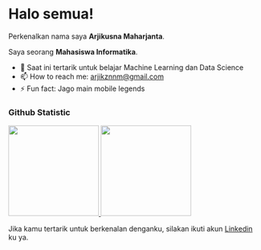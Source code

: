 # Halo semua! 

Perkenalkan nama saya **Arjikusna Maharjanta**.<br>

Saya seorang **Mahasiswa Informatika**.<br>

- 🌱 Saat ini tertarik untuk belajar Machine Learning dan Data Science
- 📫 How to reach me: arjikznnm@gmail.com
- ⚡ Fun fact: Jago main mobile legends

### Github Statistic
<p align="left">
<a href="https://github.com/Arrvold">
  <img height="180em" src="https://github-readme-stats-eight-theta.vercel.app/api?username=Arrvold&show_icons=true&theme=algolia&include_all_commits=true&count_private=true"/>
  <img height="180em" src="https://github-readme-stats-eight-theta.vercel.app/api/top-langs/?username=Arrvold&layout=compact&langs_count=8&theme=algolia"/>
</a>
</p>

Jika kamu tertarik untuk berkenalan denganku, silakan ikuti akun [Linkedin](https://www.linkedin.com/in/arjikusna-maharjanta-a21545293/) ku ya.
